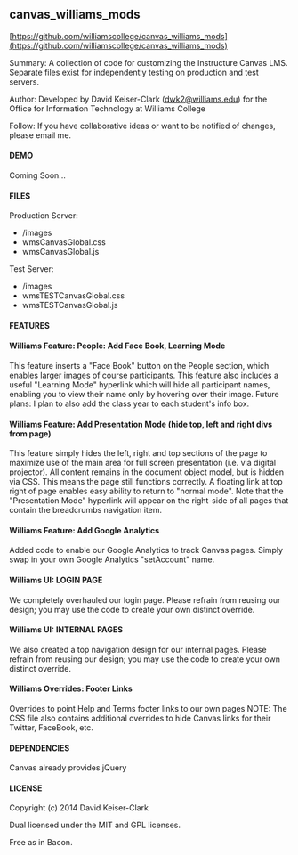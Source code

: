 canvas_williams_mods
-------

[https://github.com/williamscollege/canvas_williams_mods](https://github.com/williamscollege/canvas_williams_mods)

Summary: A collection of code for customizing the Instructure Canvas LMS. Separate files exist for independently testing on production and test servers.

Author: Developed by David Keiser-Clark (dwk2@williams.edu) for the Office for Information Technology at Williams College

Follow: If you have collaborative ideas or want to be notified of changes, please email me.

#### DEMO

Coming Soon...

#### FILES

Production Server:
 - /images
 - wmsCanvasGlobal.css
 - wmsCanvasGlobal.js

Test Server: 
 - /images
 - wmsTESTCanvasGlobal.css
 - wmsTESTCanvasGlobal.js


#### FEATURES

#### Williams Feature: People: Add Face Book, Learning Mode

This feature inserts a "Face Book" button on the People section, which enables larger images of course participants.
This feature also includes a useful "Learning Mode" hyperlink which will hide all participant names, enabling you to view their name only by hovering over their image.
Future plans: I plan to also add the class year to each student's info box.

#### Williams Feature: Add Presentation Mode (hide top, left and right divs from page)

This feature simply hides the left, right and top sections of the page to maximize use of the main area for full screen presentation (i.e. via digital projector).
All content remains in the document object model, but is hidden via CSS. This means the page still functions correctly. 
A floating link at top right of page enables easy ability to return to "normal mode".
Note that the "Presentation Mode" hyperlink will appear on the right-side of all pages that contain the breadcrumbs navigation item.

#### Williams Feature: Add Google Analytics

Added code to enable our Google Analytics to track Canvas pages. 
Simply swap in your own Google Analytics "setAccount" name.

#### Williams UI: LOGIN PAGE

We completely overhauled our login page. Please refrain from reusing our design; you may use the code to create your own distinct override.

#### Williams UI: INTERNAL PAGES

We also created a top navigation design for our internal pages. Please refrain from reusing our design; you may use the code to create your own distinct override.

#### Williams Overrides: Footer Links

Overrides to point Help and Terms footer links to our own pages
NOTE: The CSS file also contains additional overrides to hide Canvas links for their Twitter, FaceBook, etc.

#### DEPENDENCIES

Canvas already provides jQuery

#### LICENSE

Copyright (c) 2014 David Keiser-Clark

Dual licensed under the MIT and GPL licenses.

Free as in Bacon.
